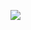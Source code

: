 ![](https://www.mermaidchart.com/play?utm_source=mermaid_live_editor&utm_medium=toggle#pako:eNrFV91yojAUfhXG-76Ad4xNXbaKFGj3ZmcyEU5pWkjYJLTraN99g7oKAi3WsMuVnt8vX05yctajiMcwGo9AXFOSCJL9ZJb-7gPkB9Z696f8ljShTFk0trzbo1QqQVliMZJBQwgZoWlDmnCepIALGh9VMVGgaAZWJED_jDFRLcoij2vK9yNS7PmLG2eGeiDeSwsJAmvVze0AMPCDJs9ZuGfCyQV_pJqbE1h74kgcC5CyIc-fOAPMimwJ4qhU8FtZS8JeMIkiXjCFKXvkhtbqhGj-H6ku059PMVWQdVBbL98tdTHISNBcUc4a5hFnMa1rygSxLveV3kQaNc8CedVKsqQpVSssFVGFNElGaE-_eliNJJ867vSynaiqFEmM1stk4ZbVYocX14sxGNiz_dCZOJ7thv0h6cJ7BSFJWXsdBBo_bHMUBPYUDQ5ye-q0rwKmDEH3kRvaMxz6thvYk_N2PwUWN0HulUsuBH_rVG8rp-SghYESqD6IRCiJqxfIVq5zNqUXLP_uHgUhusY7IvovXug9IClWgjBJItWxjG1uAb8KkJ3QvoLb9nQbfRgWNsl1s301iXqymHszNDDbEc_yFIyy7aPw3neHLhJVCGYW9Xc0Gby0nyEyyrVnO4Mizgk1iDb45njesBTLJ5rnZuviwUE_TGL9oGVtA-g-x5JGG8syc23szseTxTX6R4t6lpwtdSWtUk5MjGjVcXKzubri65OJbWw9Edk2yrVYH1_9e6-W6LvhZGzxNyar40pF3RGmrtrbtz0iTiB_Yls-Jfpb794WB0xtRqX_ZtPS3yu4uvx03kZ_7efWbHD9_BoNpq_byQ3fz612xfZzOb3n-uLb3TTdtfBX_yb0g_DzgIdj3hWxYpAAA33zQK106yV-mMoq4Y6z4keWLRHrE1QlYl3RYl0fdLqW9pFHrt_KNKI5OZDYmvQwp3TlqBjsdmT0_gde7cLq)
